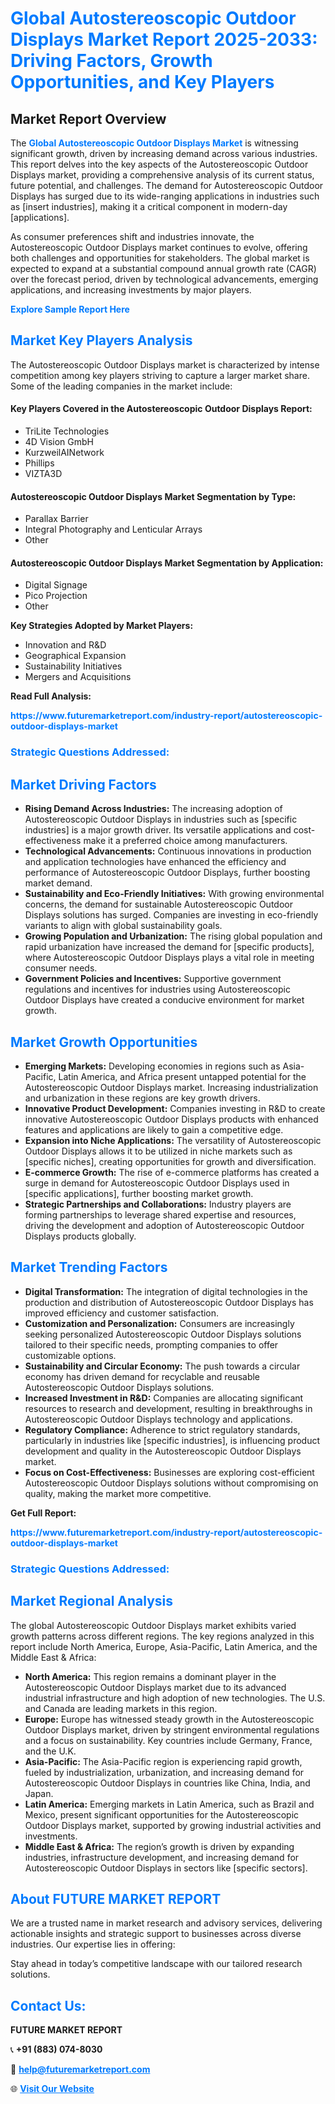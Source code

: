 <h1 style="color: #007BFF;">Global Autostereoscopic Outdoor Displays Market Report 2025-2033: Driving Factors, Growth Opportunities, and Key Players</h1>

<section id="overview">
<h2>Market Report Overview</h2>
<p>The <a href="https://www.futuremarketreport.com/industry-report/autostereoscopic-outdoor-displays-market" style="color: #007BFF; text-decoration: none;"><strong>Global Autostereoscopic Outdoor Displays Market</strong></a> is witnessing significant growth, driven by increasing demand across various industries. This report delves into the key aspects of the Autostereoscopic Outdoor Displays market, providing a comprehensive analysis of its current status, future potential, and challenges. The demand for Autostereoscopic Outdoor Displays has surged due to its wide-ranging applications in industries such as [insert industries], making it a critical component in modern-day [applications].</p>
<p>As consumer preferences shift and industries innovate, the Autostereoscopic Outdoor Displays market continues to evolve, offering both challenges and opportunities for stakeholders. The global market is expected to expand at a substantial compound annual growth rate (CAGR) over the forecast period, driven by technological advancements, emerging applications, and increasing investments by major players.</p>
</section>

<section id="overview">
<p><a href="https://www.futuremarketreport.com/request-sample/reportId=76096" style="color: #007BFF; text-decoration: none;"><strong>Explore Sample Report Here</strong></a></p>
</section>

<section id="key-players">
<h2 style="color: #007BFF;">Market Key Players Analysis</h2>
<p>The Autostereoscopic Outdoor Displays market is characterized by intense competition among key players striving to capture a larger market share. Some of the leading companies in the market include:</p>
<h4>Key Players Covered in the Autostereoscopic Outdoor Displays Report:</h4>
<ul><li>TriLite Technologies</li><li>4D Vision GmbH</li><li>KurzweilAINetwork</li><li>Phillips</li><li>VIZTA3D</li></ul>
<h4>Autostereoscopic Outdoor Displays Market Segmentation by Type:</h4>
<ul><li>Parallax Barrier</li><li>Integral Photography and Lenticular Arrays</li><li>Other</li></ul>

<h4>Autostereoscopic Outdoor Displays Market Segmentation by Application:</h4>
<ul><li>Digital Signage</li><li>Pico Projection</li><li>Other</li></ul>
<p><strong>Key Strategies Adopted by Market Players:</strong></p>
<ul>
<li>Innovation and R&D</li>
<li>Geographical Expansion</li>
<li>Sustainability Initiatives</li>
<li>Mergers and Acquisitions</li>
</ul>
</section>

<section>
<p><strong>Read Full Analysis: </strong></p><a href="https://www.futuremarketreport.com/industry-report/autostereoscopic-outdoor-displays-market" style="color: #007BFF; text-decoration: none;"><strong>https://www.futuremarketreport.com/industry-report/autostereoscopic-outdoor-displays-market</strong></a>
<h3 style="color: #007BFF;">Strategic Questions Addressed:</h3>
</section>

<section id="driving-factors">
<h2 style="color: #007BFF;">Market Driving Factors</h2>
<ul>
<li><strong>Rising Demand Across Industries:</strong> The increasing adoption of Autostereoscopic Outdoor Displays in industries such as [specific industries] is a major growth driver. Its versatile applications and cost-effectiveness make it a preferred choice among manufacturers.</li>
<li><strong>Technological Advancements:</strong> Continuous innovations in production and application technologies have enhanced the efficiency and performance of Autostereoscopic Outdoor Displays, further boosting market demand.</li>
<li><strong>Sustainability and Eco-Friendly Initiatives:</strong> With growing environmental concerns, the demand for sustainable Autostereoscopic Outdoor Displays solutions has surged. Companies are investing in eco-friendly variants to align with global sustainability goals.</li>
<li><strong>Growing Population and Urbanization:</strong> The rising global population and rapid urbanization have increased the demand for [specific products], where Autostereoscopic Outdoor Displays plays a vital role in meeting consumer needs.</li>
<li><strong>Government Policies and Incentives:</strong> Supportive government regulations and incentives for industries using Autostereoscopic Outdoor Displays have created a conducive environment for market growth.</li>
</ul>
</section>

<section id="growth-opportunities">
<h2 style="color: #007BFF;">Market Growth Opportunities</h2>
<ul>
<li><strong>Emerging Markets:</strong> Developing economies in regions such as Asia-Pacific, Latin America, and Africa present untapped potential for the Autostereoscopic Outdoor Displays market. Increasing industrialization and urbanization in these regions are key growth drivers.</li>
<li><strong>Innovative Product Development:</strong> Companies investing in R&D to create innovative Autostereoscopic Outdoor Displays products with enhanced features and applications are likely to gain a competitive edge.</li>
<li><strong>Expansion into Niche Applications:</strong> The versatility of Autostereoscopic Outdoor Displays allows it to be utilized in niche markets such as [specific niches], creating opportunities for growth and diversification.</li>
<li><strong>E-commerce Growth:</strong> The rise of e-commerce platforms has created a surge in demand for Autostereoscopic Outdoor Displays used in [specific applications], further boosting market growth.</li>
<li><strong>Strategic Partnerships and Collaborations:</strong> Industry players are forming partnerships to leverage shared expertise and resources, driving the development and adoption of Autostereoscopic Outdoor Displays products globally.</li>
</ul>
</section>

<section id="trending-factors">
<h2 style="color: #007BFF;">Market Trending Factors</h2>
<ul>
<li><strong>Digital Transformation:</strong> The integration of digital technologies in the production and distribution of Autostereoscopic Outdoor Displays has improved efficiency and customer satisfaction.</li>
<li><strong>Customization and Personalization:</strong> Consumers are increasingly seeking personalized Autostereoscopic Outdoor Displays solutions tailored to their specific needs, prompting companies to offer customizable options.</li>
<li><strong>Sustainability and Circular Economy:</strong> The push towards a circular economy has driven demand for recyclable and reusable Autostereoscopic Outdoor Displays solutions.</li>
<li><strong>Increased Investment in R&D:</strong> Companies are allocating significant resources to research and development, resulting in breakthroughs in Autostereoscopic Outdoor Displays technology and applications.</li>
<li><strong>Regulatory Compliance:</strong> Adherence to strict regulatory standards, particularly in industries like [specific industries], is influencing product development and quality in the Autostereoscopic Outdoor Displays market.</li>
<li><strong>Focus on Cost-Effectiveness:</strong> Businesses are exploring cost-efficient Autostereoscopic Outdoor Displays solutions without compromising on quality, making the market more competitive.</li>
</ul>
</section>

<section>
<p><strong>Get Full Report: </strong></p><a href="https://www.futuremarketreport.com/industry-report/autostereoscopic-outdoor-displays-market" style="color: #007BFF; text-decoration: none;"><strong>https://www.futuremarketreport.com/industry-report/autostereoscopic-outdoor-displays-market</strong></a>
<h3 style="color: #007BFF;">Strategic Questions Addressed:</h3>
</section>


<section id="regional-analysis">
<h2 style="color: #007BFF;">Market Regional Analysis</h2>
<p>The global Autostereoscopic Outdoor Displays market exhibits varied growth patterns across different regions. The key regions analyzed in this report include North America, Europe, Asia-Pacific, Latin America, and the Middle East & Africa:</p>
<ul>
<li><strong>North America:</strong> This region remains a dominant player in the Autostereoscopic Outdoor Displays market due to its advanced industrial infrastructure and high adoption of new technologies. The U.S. and Canada are leading markets in this region.</li>
<li><strong>Europe:</strong> Europe has witnessed steady growth in the Autostereoscopic Outdoor Displays market, driven by stringent environmental regulations and a focus on sustainability. Key countries include Germany, France, and the U.K.</li>
<li><strong>Asia-Pacific:</strong> The Asia-Pacific region is experiencing rapid growth, fueled by industrialization, urbanization, and increasing demand for Autostereoscopic Outdoor Displays in countries like China, India, and Japan.</li>
<li><strong>Latin America:</strong> Emerging markets in Latin America, such as Brazil and Mexico, present significant opportunities for the Autostereoscopic Outdoor Displays market, supported by growing industrial activities and investments.</li>
<li><strong>Middle East & Africa:</strong> The region’s growth is driven by expanding industries, infrastructure development, and increasing demand for Autostereoscopic Outdoor Displays in sectors like [specific sectors].</li>
</ul>
</section>

<footer>
<h2 style="color: #007BFF;">About FUTURE MARKET REPORT</h2>
<p>We are a trusted name in market research and advisory services, delivering actionable insights and strategic support to businesses across diverse industries. Our expertise lies in offering:</p>

<p>Stay ahead in today’s competitive landscape with our tailored research solutions.</p>

<h2 style="color: #007BFF;">Contact Us:</h2>
<p><strong>FUTURE MARKET REPORT</strong></p>
<p>📞 <strong>+91 (883) 074-8030</strong></p>
<p>📧 <strong><a href="mailto:help@futuremarketreport.com" style="color: #007BFF;">help@futuremarketreport.com</a></strong></p>
<p>🌐 <strong><a href="https://www.futuremarketreport.com/" style="color: #007BFF;">Visit Our Website</a></strong></p>
</footer>